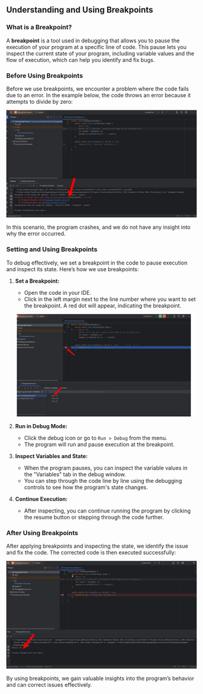 ## Understanding and Using Breakpoints

### What is a Breakpoint?

A **breakpoint** is a tool used in debugging that allows you to pause the execution of your program at a specific line of code. This pause lets you inspect the current state of your program, including variable values and the flow of execution, which can help you identify and fix bugs.

### Before Using Breakpoints

Before we use breakpoints, we encounter a problem where the code fails due to an error. In the example below, the code throws an error because it attempts to divide by zero:

![Code with Error](images/Code_with_error.png)

In this scenario, the program crashes, and we do not have any insight into why the error occurred.

### Setting and Using Breakpoints

To debug effectively, we set a breakpoint in the code to pause execution and inspect its state. Here’s how we use breakpoints:

1. **Set a Breakpoint:**
   - Open the code in your IDE.
   - Click in the left margin next to the line number where you want to set the breakpoint. A red dot will appear, indicating the breakpoint.

   ![Setting Breakpoint](images/using_break_point.png)

2. **Run in Debug Mode:**
   - Click the debug icon or go to `Run > Debug` from the menu.
   - The program will run and pause execution at the breakpoint.

3. **Inspect Variables and State:**
   - When the program pauses, you can inspect the variable values in the "Variables" tab in the debug window.
   - You can step through the code line by line using the debugging controls to see how the program's state changes.

4. **Continue Execution:**
   - After inspecting, you can continue running the program by clicking the resume button or stepping through the code further.

### After Using Breakpoints

After applying breakpoints and inspecting the state, we identify the issue and fix the code. The corrected code is then executed successfully:

![Corrected Code](images/Corrected_code.png)

By using breakpoints, we gain valuable insights into the program’s behavior and can correct issues effectively.
